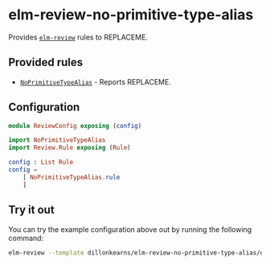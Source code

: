 # elm-review-no-primitive-type-alias

Provides [`elm-review`](https://package.elm-lang.org/packages/jfmengels/elm-review/latest/) rules to REPLACEME.


## Provided rules

- [`NoPrimitiveTypeAlias`](https://package.elm-lang.org/packages/dillonkearns/elm-review-no-primitive-type-alias/1.0.0/NoPrimitiveTypeAlias) - Reports REPLACEME.


## Configuration

```elm
module ReviewConfig exposing (config)

import NoPrimitiveTypeAlias
import Review.Rule exposing (Rule)

config : List Rule
config =
    [ NoPrimitiveTypeAlias.rule
    ]
```


## Try it out

You can try the example configuration above out by running the following command:

```bash
elm-review --template dillonkearns/elm-review-no-primitive-type-alias/example
```
